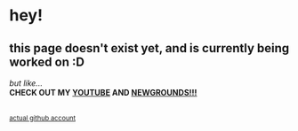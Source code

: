 # hey!
## this page doesn't exist yet, and is currently being worked on :D
*but like...*\
**CHECK OUT MY [YOUTUBE](https://www.youtube.com/@Zolova/videos) AND [NEWGROUNDS!!!](https://zolovamusic.newgrounds.com)**

\
<sup>[actual github account](https://github.com/Zolova)</sup>
